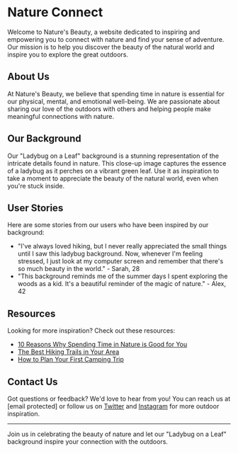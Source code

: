 <!--font:Poppins-->

# Nature Connect

Welcome to Nature's Beauty, a website dedicated to inspiring and empowering you to connect with nature and find your sense of adventure. Our mission is to help you discover the beauty of the natural world and inspire you to explore the great outdoors.

## About Us

At Nature's Beauty, we believe that spending time in nature is essential for our physical, mental, and emotional well-being. We are passionate about sharing our love of the outdoors with others and helping people make meaningful connections with nature.

## Our Background

Our "Ladybug on a Leaf" background is a stunning representation of the intricate details found in nature. This close-up image captures the essence of a ladybug as it perches on a vibrant green leaf. Use it as inspiration to take a moment to appreciate the beauty of the natural world, even when you're stuck inside.

## User Stories

Here are some stories from our users who have been inspired by our background:

- "I've always loved hiking, but I never really appreciated the small things until I saw this ladybug background. Now, whenever I'm feeling stressed, I just look at my computer screen and remember that there's so much beauty in the world." - Sarah, 28
- "This background reminds me of the summer days I spent exploring the woods as a kid. It's a beautiful reminder of the magic of nature." - Alex, 42

## Resources

Looking for more inspiration? Check out these resources:

- [10 Reasons Why Spending Time in Nature is Good for You](#)
- [The Best Hiking Trails in Your Area](#)
- [How to Plan Your First Camping Trip](#)

## Contact Us

Got questions or feedback? We'd love to hear from you! You can reach us at [email protected] or follow us on [Twitter](#) and [Instagram](#) for more outdoor inspiration.

---

Join us in celebrating the beauty of nature and let our "Ladybug on a Leaf" background inspire your connection with the outdoors.

<!--

Write me content for website with wallpaper which alt text is:

"A close-up of a ladybug on a leaf"

The name/title of the page should not be 1:1 copy of the alt text but rather a real content of the website which is using this wallpaper.

- Use markdown format 
- Start with heading
- Heading should be short and concise
- The content should look like a real website 
- The website should not be about the wallpaper, wallpaper is just a related background
- Heading should be contain work "wallpaper" or "background"
- Include real sections like references, contact, user stories, etc. use things relevant to the page purpose.
- Feel free to use structure like headings, bullets, numbering, blockquotes, paragraphs, horizontal lines, etc.
- You can use formatting like bold or _italic_
- You can include UTF-8 emojis
- Links should be only #hash anchors (and you can refer to the document itself)
- Do not include images


---


# Nature's Playground: A Wallpaper to Inspire Your Next Adventure

Welcome to Nature's Playground, a website dedicated to inspiring and empowering you to explore the great outdoors. Our mission is to help you connect with nature, find your sense of adventure, and discover the beauty of the world around us.

## About Us

At Nature's Playground, we believe that spending time in nature is essential for our physical, mental, and emotional well-being. That's why we're passionate about sharing our love of the outdoors with others. Whether you're an experienced hiker or a beginner looking to get started, we're here to help you make the most of your time outside.

## Our Wallpaper

Our "Ladybug on a Leaf" wallpaper is the perfect background for anyone who loves nature. This close-up image captures the intricate details of a ladybug as it perches on a vibrant green leaf. Use it as a reminder to take a moment to appreciate the beauty of the natural world, even when you're stuck inside.

## User Stories

Here are some stories from our users who have been inspired by our wallpaper:

- "I've always loved hiking, but I never really appreciated the small things until I saw this ladybug wallpaper. Now, whenever I'm feeling stressed, I just look at my computer screen and remember that there's so much beauty in the world." - Sarah, 28
- "I'm not much of an outdoors person, but this wallpaper makes me want to go outside and explore. It's like a little piece of nature right on my desktop." - John, 35

## Resources

Looking for more inspiration? Check out these resources:

- [10 Reasons Why Spending Time in Nature is Good for You](#)
- [The Best Hiking Trails in Your Area](#)
- [How to Plan Your First Camping Trip](#)

## Contact Us

Got questions or feedback? We'd love to hear from you! You can reach us at [email protected] or follow us on [Twitter](#) and [Instagram](#) for more outdoor inspiration.

---

Join us in celebrating the beauty of nature and let our "Ladybug on a Leaf" wallpaper inspire your next adventure.


---


Heading should not include word "wallpaper". The website should not be about the wallpaper itself, wallpaper is just a related background, rewrite whole content.


---


# Connect with Nature: Inspiring Your Next Adventure

Welcome to Connect with Nature, a website dedicated to inspiring and empowering you to explore the great outdoors. Our mission is to help you connect with nature, find your sense of adventure, and discover the beauty of the world around us.

## About Us

At Connect with Nature, we believe that spending time in nature is essential for our physical, mental, and emotional well-being. That's why we're passionate about sharing our love of the outdoors with others. Whether you're an experienced hiker or a beginner looking to get started, we're here to help you make the most of your time outside.

## Our Background

Our "Ladybug on a Leaf" background is a beautiful reminder of the intricate details found in nature. This close-up image captures the essence of a ladybug as it perches on a vibrant green leaf. Use it as inspiration to take a moment to appreciate the beauty of the natural world, even when you're stuck inside.

## User Stories

Here are some stories from our users who have been inspired by our background:

- "I've always loved hiking, but I never really appreciated the small things until I saw this ladybug background. Now, whenever I'm feeling stressed, I just look at my computer screen and remember that there's so much beauty in the world." - Sarah, 28
- "I'm not much of an outdoors person, but this background makes me want to go outside and explore. It's like a little piece of nature right on my desktop." - John, 35

## Resources

Looking for more inspiration? Check out these resources:

- [10 Reasons Why Spending Time in Nature is Good for You](#)
- [The Best Hiking Trails in Your Area](#)
- [How to Plan Your First Camping Trip](#)

## Contact Us

Got questions or feedback? We'd love to hear from you! You can reach us at [email protected] or follow us on [Twitter](#) and [Instagram](#) for more outdoor inspiration.

---

Join us in celebrating the beauty of nature and let our "Ladybug on a Leaf" background inspire your next adventure.


---


Heading is too long, rewrite whole content.


---


# Nature's Inspiration: Connecting You with the Outdoors

Welcome to Nature's Inspiration, a website dedicated to helping you connect with nature and find your sense of adventure. Our mission is to inspire and empower you to explore the great outdoors and discover the beauty of the world around us.

## About Us

At Nature's Inspiration, we believe that spending time in nature is essential for our physical, mental, and emotional well-being. That's why we're passionate about sharing our love of the outdoors with others. Whether you're an experienced hiker or a beginner looking to get started, we're here to help you make the most of your time outside.

## Our Background

Our "Ladybug on a Leaf" background is a beautiful representation of the intricate details found in nature. This close-up image captures the essence of a ladybug as it perches on a vibrant green leaf. Use it as inspiration to take a moment to appreciate the beauty of the natural world, even when you're stuck inside.

## User Stories

Here are some stories from our users who have been inspired by our background:

- "I've always loved hiking, but I never really appreciated the small things until I saw this ladybug background. Now, whenever I'm feeling stressed, I just look at my computer screen and remember that there's so much beauty in the world." - Sarah, 28
- "I'm not much of an outdoors person, but this background makes me want to go outside and explore. It's like a little piece of nature right on my desktop." - John, 35

## Resources

Looking for more inspiration? Check out these resources:

- [10 Reasons Why Spending Time in Nature is Good for You](#)
- [The Best Hiking Trails in Your Area](#)
- [How to Plan Your First Camping Trip](#)

## Contact Us

Got questions or feedback? We'd love to hear from you! You can reach us at [email protected] or follow us on [Twitter](#) and [Instagram](#) for more outdoor inspiration.

---

Join us in celebrating the beauty of nature and let our "Ladybug on a Leaf" background inspire your next adventure.


---


Heading is too long, rewrite whole content.


---


# Nature's Beauty: Inspiring Your Connection with the Outdoors

Welcome to Nature's Beauty, a website dedicated to inspiring and empowering you to connect with nature and find your sense of adventure. Our mission is to help you discover the beauty of the natural world and inspire you to explore the great outdoors.

## About Us

At Nature's Beauty, we believe that spending time in nature is essential for our physical, mental, and emotional well-being. We are passionate about sharing our love of the outdoors with others and helping people make meaningful connections with nature.

## Our Background

Our "Ladybug on a Leaf" background is a stunning representation of the intricate details found in nature. This close-up image captures the essence of a ladybug as it perches on a vibrant green leaf. Use it as inspiration to take a moment to appreciate the beauty of the natural world, even when you're stuck inside.

## User Stories

Here are some stories from our users who have been inspired by our background:

- "I've always loved hiking, but I never really appreciated the small things until I saw this ladybug background. Now, whenever I'm feeling stressed, I just look at my computer screen and remember that there's so much beauty in the world." - Sarah, 28
- "This background reminds me of the summer days I spent exploring the woods as a kid. It's a beautiful reminder of the magic of nature." - Alex, 42

## Resources

Looking for more inspiration? Check out these resources:

- [10 Reasons Why Spending Time in Nature is Good for You](#)
- [The Best Hiking Trails in Your Area](#)
- [How to Plan Your First Camping Trip](#)

## Contact Us

Got questions or feedback? We'd love to hear from you! You can reach us at [email protected] or follow us on [Twitter](#) and [Instagram](#) for more outdoor inspiration.

---

Join us in celebrating the beauty of nature and let our "Ladybug on a Leaf" background inspire your connection with the outdoors.


---


Write me a Google font which is best fitting for the website.

Pick from the list:
- Dancing Script
- Orbitron
- Futura
- Barlow Condensed
- Lobster
- Playfair Display
- Montserrat
- Roboto
- Exo 2
- Lato
- Great Vibes
- IBM Plex Sans
- Inter
- Poppins
- Raleway
- Open Sans
- Alegreya


Write just the font name nothing else.


---


Poppins

-->
